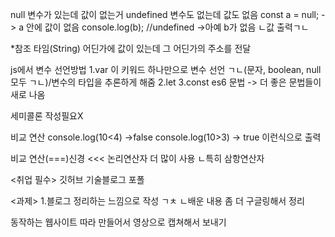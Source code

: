 null 변수가 있는데 값이 없는거
undefined 변수도 없는데 값도 없음
const a = null; -> a 안에 값이 없음
console.log(b); //undefined ->아예 b가 없음
ㄴ값 출력ㄱㄴ

*참조 타임(String)
어딘가에 값이 있는데 그 어딘가의 주소를 전달

js에서 변수 선언방법
1.var    이 키워드 하나만으로 변수 선언 ㄱㄴ(문자, boolean, null 모두 ㄱㄴ)/변수의 타입을 추론하게 해줌
2.let
3.const
es6 문법 -> 더 좋은 문법들이 새로 나옴

세미콜론 작성필요X

비교 연산
console.log(10<4)
->false
console.log(10>3)
-> true
이런식으로 출력

비교 연산(===)신경  <<<   논리연산자 더 많이 사용
                            ㄴ특히 삼항연산자


<취업 필수>
깃허브
기술블로그
포폴

<과제>
1.블로그 정리하는 느낌으로 작성 ㄱㅊ
ㄴ배운 내용
좀 더 구글링해서 정리

동작하는 웹사이트 따라 만들어서 영상으로 캡쳐해서 보내기


